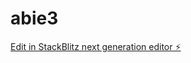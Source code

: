 # abie3

[Edit in StackBlitz next generation editor ⚡️](https://stackblitz.com/~/github.com/cujumbu/abie3)